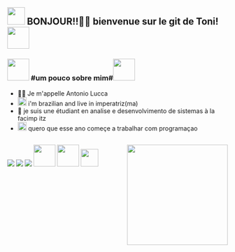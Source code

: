 <h2><img src="https://media.giphy.com/media/gR2FAWPWEEW1zhOWvy/giphy.gif" width="40"/> BONJOUR!!👋🏻 bienvenue sur le git de Toni! <img src="https://media.giphy.com/media/rUMZDt7hgS55Hgh666/giphy.gif" width="50"></h2>

### <img src="https://media.giphy.com/media/iJsjsm6dhNPiQBvztq/giphy.gif" width="50"> #um pouco sobre mim#<img src="https://media.giphy.com/media/gHbRenN4AVLDTi9pdd/giphy.gif" width="50">

- 👦🏻 Je m'appelle Antonio Lucca
- <img src="https://media.giphy.com/media/S3W74K8gy3h1iI1x0L/giphy.gif" width="20"> i'm brazilian and live in imperatriz(ma)
- 🔭 je suis une étudiant en analise e desenvolvimento de sistemas à la facimp itz
- <img src="https://media.giphy.com/media/lqFSrdm94nEAFDxPp7/giphy.gif" width="20"> quero que esse ano começe a trabalhar com programaçao

##
<img align='right' src="https://i.picasion.com/pic92/8a50d379479ec44ca0276cc53087a6d2.gif" width="230">

<div> 
<a href="https://instagram.com/rafaballerini" target="_blank"><img src="https://img.shields.io/badge/-Instagram-%23E4405F?style=for-the-badge&logo=instagram&logoColor=white" target="_blank"></a>
<a href="https://mail.google.com/mail/u/0/#inbox" target="_blank"><img src="https://img.shields.io/badge/Gmail-%23333?style=for-the-badge&logo=gmail&logoColor=white" target="_blank"></a> 
 <a href="https://www.linkedin.com/in/antonio-lucca-nascimento-rodrigues-maia-b90860270/" target="_blank"><img src="https://img.shields.io/badge/-LinkedIn-%230077B5?style=for-the-badge&logo=linkedin&logoColor=white" target="_blank"></a> 

 <img src="https://media.giphy.com/media/QynKqvM4I2EFrOH51P/giphy.gif" width="50">
  <img src="https://media.giphy.com/media/fVJn7sPHp0T0kzMnIk/giphy.gif" width="50">
  <img src="https://media.giphy.com/media/S3W74K8gy3h1iI1x0L/giphy.gif" width="40">
  </div>
